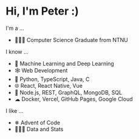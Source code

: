 <h1>Hi, I'm Peter :)</h1>

I'm a ...
- 👨🏼‍🎓 Computer Science Graduate from NTNU

I know ...
- 🤖 Machine Learning and Deep Learning
- 🕸 Web Development
- 🔧 Python, TypeScript, Java, C
- 🌐 React, React Native, Vue
- 💾 Node.js, REST, GraphQL, MongoDB, SQL
- ☁ Docker, Vercel, GitHub Pages, Google Cloud

I like ...
- ❄ Advent of Code
- 👨🏼‍💻 Data and Stats
